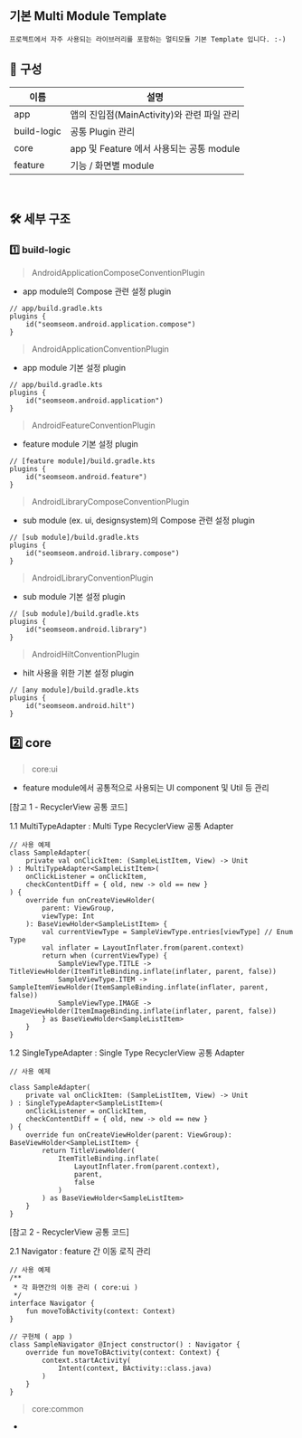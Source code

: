 ## 기본 Multi Module Template
```
프로젝트에서 자주 사용되는 라이브러리를 포함하는 멀티모듈 기본 Template 입니다. :-)
```

## 📌 구성
|이름|설명|
|-----|----------|
|app|앱의 진입점(MainActivity)와 관련 파일 관리|
|build-logic|공통 Plugin 관리|
|core|app 및 Feature 에서 사용되는 공통 module|
|feature|기능 / 화면별 module|

<br/>

## 🛠 세부 구조
### 1️⃣ build-logic
> AndroidApplicationComposeConventionPlugin
- app module의 Compose 관련 설정 plugin
```
// app/build.gradle.kts
plugins {
    id("seomseom.android.application.compose")
}
```

> AndroidApplicationConventionPlugin
- app module 기본 설정 plugin
```
// app/build.gradle.kts
plugins {
    id("seomseom.android.application")
}
```

> AndroidFeatureConventionPlugin
- feature module 기본 설정 plugin
```
// [feature module]/build.gradle.kts
plugins {
    id("seomseom.android.feature")
}
```

> AndroidLibraryComposeConventionPlugin
- sub module (ex. ui, designsystem)의 Compose 관련 설정 plugin
```
// [sub module]/build.gradle.kts
plugins {
    id("seomseom.android.library.compose")
}
```

> AndroidLibraryConventionPlugin
- sub module 기본 설정 plugin
```
// [sub module]/build.gradle.kts
plugins {
    id("seomseom.android.library")
}
```

> AndroidHiltConventionPlugin
- hilt 사용을 위한 기본 설정 plugin
```
// [any module]/build.gradle.kts
plugins {
    id("seomseom.android.hilt")
}
```

## 2️⃣ core
> core:ui
- feature module에서 공통적으로 사용되는 UI component 및 Util 등 관리
  
[참고 1 - RecyclerView 공통 코드]

1.1 MultiTypeAdapter : Multi Type RecyclerView 공통 Adapter
```
// 사용 예제
class SampleAdapter(
    private val onClickItem: (SampleListItem, View) -> Unit
) : MultiTypeAdapter<SampleListItem>(
    onClickListener = onClickItem,
    checkContentDiff = { old, new -> old == new }
) {
    override fun onCreateViewHolder(
        parent: ViewGroup,
        viewType: Int
    ): BaseViewHolder<SampleListItem> {
        val currentViewType = SampleViewType.entries[viewType] // Enum Type
        val inflater = LayoutInflater.from(parent.context)
        return when (currentViewType) {
            SampleViewType.TITLE -> TitleViewHolder(ItemTitleBinding.inflate(inflater, parent, false))
            SampleViewType.ITEM -> SampleItemViewHolder(ItemSampleBinding.inflate(inflater, parent, false))
            SampleViewType.IMAGE -> ImageViewHolder(ItemImageBinding.inflate(inflater, parent, false))
        } as BaseViewHolder<SampleListItem>
    }
}
```

1.2 SingleTypeAdapter : Single Type RecyclerView 공통 Adapter
```
// 사용 예제

class SampleAdapter(
    private val onClickItem: (SampleListItem, View) -> Unit
) : SingleTypeAdapter<SampleListItem>(
    onClickListener = onClickItem,
    checkContentDiff = { old, new -> old == new }
) {
    override fun onCreateViewHolder(parent: ViewGroup): BaseViewHolder<SampleListItem> {
        return TitleViewHolder(
            ItemTitleBinding.inflate(
                LayoutInflater.from(parent.context),
                parent,
                false
            )
        ) as BaseViewHolder<SampleListItem>
    }
}
```

[참고 2 - RecyclerView 공통 코드]

2.1 Navigator : feature 간 이동 로직 관리
```
// 사용 예제
/**
 * 각 화면간의 이동 관리 ( core:ui )
 */
interface Navigator {
    fun moveToBActivity(context: Context)
}

// 구현체 ( app )
class SampleNavigator @Inject constructor() : Navigator {
    override fun moveToBActivity(context: Context) {
        context.startActivity(
            Intent(context, BActivity::class.java)
        )
    }
}
```

> core:common
- 
